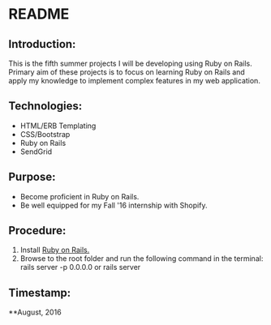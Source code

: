 # README #

## Introduction:  

This is the fifth summer projects I will be developing using Ruby on Rails. Primary aim of these projects is to focus on learning Ruby on Rails and apply my knowledge to implement complex features in my web application.

## Technologies: ##

* HTML/ERB Templating
* CSS/Bootstrap
* Ruby on Rails
* SendGrid


## Purpose: ##

* Become proficient in Ruby on Rails.
* Be well equipped for my Fall '16 internship with Shopify.

## Procedure: ##

1. Install [Ruby on Rails.](http://rubyonrails.org/)
2. Browse to the root folder and run the following command in the terminal: rails server -p 0.0.0.0 or rails server


## Timestamp: ##

**August, 2016
